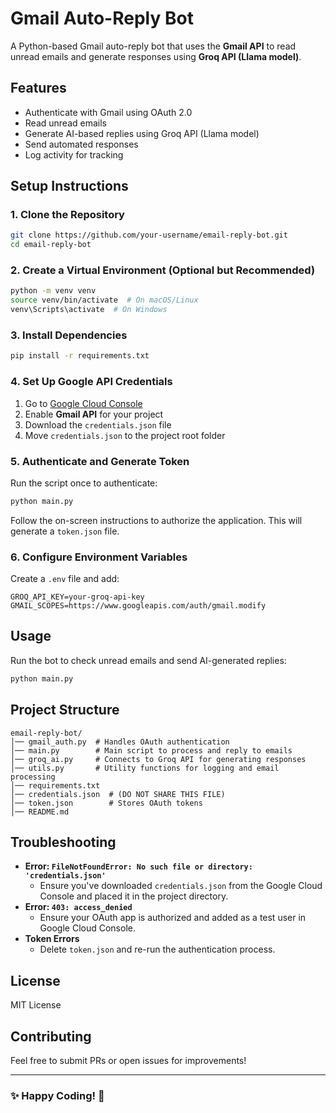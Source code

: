 # Gmail Auto-Reply Bot

A Python-based Gmail auto-reply bot that uses the **Gmail API** to read unread emails and generate responses using **Groq API (Llama model)**.

## Features
- Authenticate with Gmail using OAuth 2.0
- Read unread emails
- Generate AI-based replies using Groq API (Llama model)
- Send automated responses
- Log activity for tracking

## Setup Instructions

### 1. Clone the Repository
```sh
git clone https://github.com/your-username/email-reply-bot.git
cd email-reply-bot
```

### 2. Create a Virtual Environment (Optional but Recommended)
```sh
python -m venv venv
source venv/bin/activate  # On macOS/Linux
venv\Scripts\activate  # On Windows
```

### 3. Install Dependencies
```sh
pip install -r requirements.txt
```

### 4. Set Up Google API Credentials
1. Go to [Google Cloud Console](https://console.cloud.google.com/)
2. Enable **Gmail API** for your project
3. Download the `credentials.json` file
4. Move `credentials.json` to the project root folder

### 5. Authenticate and Generate Token
Run the script once to authenticate:
```sh
python main.py
```
Follow the on-screen instructions to authorize the application. This will generate a `token.json` file.

### 6. Configure Environment Variables
Create a `.env` file and add:
```env
GROQ_API_KEY=your-groq-api-key
GMAIL_SCOPES=https://www.googleapis.com/auth/gmail.modify
```

## Usage
Run the bot to check unread emails and send AI-generated replies:
```sh
python main.py
```

## Project Structure
```
email-reply-bot/
│── gmail_auth.py  # Handles OAuth authentication
│── main.py        # Main script to process and reply to emails
│── groq_ai.py     # Connects to Groq API for generating responses
│── utils.py       # Utility functions for logging and email processing
│── requirements.txt
│── credentials.json  # (DO NOT SHARE THIS FILE)
│── token.json        # Stores OAuth tokens
│── README.md
```

## Troubleshooting
- **Error: `FileNotFoundError: No such file or directory: 'credentials.json'`**
  - Ensure you've downloaded `credentials.json` from the Google Cloud Console and placed it in the project directory.
- **Error: `403: access_denied`**
  - Ensure your OAuth app is authorized and added as a test user in Google Cloud Console.
- **Token Errors**
  - Delete `token.json` and re-run the authentication process.

## License
MIT License

## Contributing
Feel free to submit PRs or open issues for improvements!

---
### ✨ Happy Coding! 🚀



